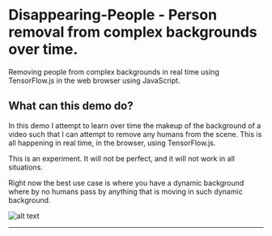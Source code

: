 # Disappearing-People - Person removal from complex backgrounds over time.
Removing people from complex backgrounds in real time using TensorFlow.js in the web browser using JavaScript.

## What can this demo do?

In this demo I attempt to learn over time the makeup of the background of a video such that I can attempt to remove any humans from the scene. This is all happening in real time, in the browser, using TensorFlow.js. 

This is an experiment. It will not be perfect, and it will not work in all situations. 

Right now the best use case is where you have a dynamic background where by no humans pass by anything that is moving in such dynamic background.

![alt text](https://cdn.glitch.com/a13ed164-44bb-4b90-9f1e-e18bb092216e%2Fdisappearing%20people.gif?v=1581979597780 "Video of the code in action. Top video is live view, bottom is the real time removal of people")


---
